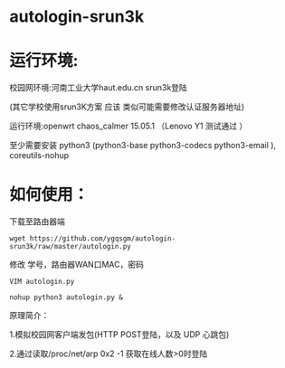 # autologin-srun3k 
# 运行环境:
校园网环境:河南工业大学haut.edu.cn srun3k登陆 

   (其它学校使用srun3K方案 应该 类似可能需要修改认证服务器地址)

运行环境:openwrt chaos_calmer 15.05.1 （Lenovo Y1 测试通过 ）

   至少需要安装 python3 (python3-base python3-codecs python3-email ), coreutils-nohup
         
# 如何使用：

下载至路由器端

    wget https://github.com/ygqsgm/autologin-srun3k/raw/master/autologin.py    
    
修改 学号，路由器WAN口MAC，密码

    VIM autologin.py

    nohup python3 autologin.py &
    
原理简介：

1.模拟校园网客户端发包(HTTP POST登陆，以及 UDP 心跳包)

2.通过读取/proc/net/arp 0x2  -1 获取在线人数>0时登陆
